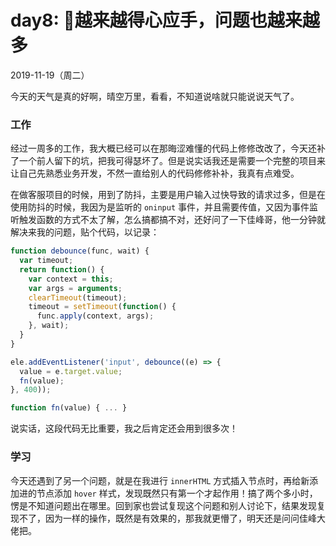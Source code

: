 # day8: 越来越得心应手，问题也越来越多
2019-11-19（周二）

今天的天气是真的好啊，晴空万里，看看，不知道说啥就只能说说天气了。

### 工作
经过一周多的工作，我大概已经可以在那晦涩难懂的代码上修修改改了，今天还补了一个前人留下的坑，把我可得瑟坏了。但是说实话我还是需要一个完整的项目来让自己先熟悉业务开发，不然一直给别人的代码修修补补，我真有点难受。

在做客服项目的时候，用到了防抖，主要是用户输入过快导致的请求过多，但是在使用防抖的时候，我因为是监听的 `oninput` 事件，并且需要传值，又因为事件监听触发函数的方式不太了解，怎么搞都搞不对，还好问了一下佳峰哥，他一分钟就解决来我的问题，贴个代码，以记录：

```javascript
function debounce(func, wait) {
  var timeout;
  return function() {
    var context = this;
    var args = arguments;
    clearTimeout(timeout);
    timeout = setTimeout(function() {
      func.apply(context, args);
    }, wait);
  }
}

ele.addEventListener('input', debounce((e) => {
  value = e.target.value;
  fn(value);
}, 400));

function fn(value) { ... }
```

说实话，这段代码无比重要，我之后肯定还会用到很多次！

### 学习
今天还遇到了另一个问题，就是在我进行 `innerHTML` 方式插入节点时，再给新添加进的节点添加 `hover` 样式，发现既然只有第一个才起作用！搞了两个多小时，愣是不知道问题出在哪里。回到家也尝试复现这个问题和别人讨论下，结果发现复现不了，因为一样的操作，既然是有效果的，那我就更懵了，明天还是问问佳峰大佬把。
